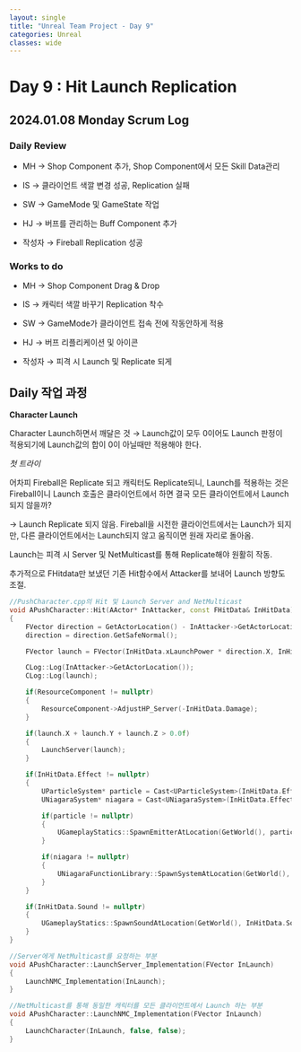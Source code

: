 ```yaml
---
layout: single
title: "Unreal Team Project - Day 9"
categories: Unreal
classes: wide
---
```


# Day 9 : Hit Launch Replication

## 2024.01.08 Monday Scrum Log

### Daily Review

- MH → Shop Component 추가, Shop Component에서 모든 Skill Data관리

- IS → 클라이언트 색깔 변경 성공, Replication 실패

- SW → GameMode 및 GameState 작업

- HJ → 버프를 관리하는 Buff Component 추가

- 작성자 → Fireball Replication 성공


### Works to do

- MH → Shop Component Drag & Drop

- IS → 캐릭터 색깔 바꾸기 Replication 착수

- SW → GameMode가 클라이언트 접속 전에 작동안하게 적용

- HJ → 버프 리플리케이션 및 아이콘

- 작성자 → 피격 시 Launch 및 Replicate 되게


## Daily 작업 과정

**Character Launch**

Character Launch하면서 깨달은 것 → Launch값이 모두 0이어도 Launch 판정이 적용되기에 Launch값의 합이 0이 아닐때만 적용해야 한다.

*첫 트라이*

어차피 Fireball은 Replicate 되고 캐릭터도 Replicate되니, Launch를 적용하는 것은 Fireball이니 Launch 호출은 클라이언트에서 하면 결국 모든 클라이언트에서 Launch되지 않을까?

→ Launch Replicate 되지 않음. Fireball을 시전한 클라이언트에서는 Launch가 되지만, 다른 클라이언트에서는 Launch되지 않고 움직이면 원래 자리로 돌아옴.

Launch는 피격 시 Server 및 NetMulticast를 통해 Replicate해야 원활히 작동.

추가적으로 FHitdata만 보냈던 기존 Hit함수에서 Attacker를 보내어 Launch 방향도 조절.

```cpp
//PushCharacter.cpp의 Hit 및 Launch Server and NetMulticast
void APushCharacter::Hit(AActor* InAttacker, const FHitData& InHitData)
{
    FVector direction = GetActorLocation() - InAttacker->GetActorLocation();
    direction = direction.GetSafeNormal();

    FVector launch = FVector(InHitData.xLaunchPower * direction.X, InHitData.xLaunchPower * direction.Y, InHitData.zLaunchPower);

    CLog::Log(InAttacker->GetActorLocation());
    CLog::Log(launch);

    if(ResourceComponent != nullptr)
    {
		ResourceComponent->AdjustHP_Server(-InHitData.Damage);
    }

    if(launch.X + launch.Y + launch.Z > 0.0f)
    {
        LaunchServer(launch);
    }

    if(InHitData.Effect != nullptr)
    {
        UParticleSystem* particle = Cast<UParticleSystem>(InHitData.Effect);
        UNiagaraSystem* niagara = Cast<UNiagaraSystem>(InHitData.Effect);

        if(particle != nullptr)
        {
            UGameplayStatics::SpawnEmitterAtLocation(GetWorld(), particle, InHitData.Location, FRotator::ZeroRotator, InHitData.EffectScale);
        }

        if(niagara != nullptr)
        {
            UNiagaraFunctionLibrary::SpawnSystemAtLocation(GetWorld(), niagara, InHitData.Location, FRotator::ZeroRotator, InHitData.EffectScale);
        }
    }

    if(InHitData.Sound != nullptr)
    {
        UGameplayStatics::SpawnSoundAtLocation(GetWorld(), InHitData.Sound, InHitData.Location);
    }
}

//Server에게 NetMulticast를 요청하는 부분
void APushCharacter::LaunchServer_Implementation(FVector InLaunch)
{
    LaunchNMC_Implementation(InLaunch);
}

//NetMulticast를 통해 동일한 캐릭터를 모든 클라이언트에서 Launch 하는 부분
void APushCharacter::LaunchNMC_Implementation(FVector InLaunch)
{
    LaunchCharacter(InLaunch, false, false);
}
```
